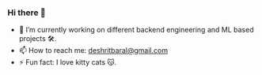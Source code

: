 ### Hi there 👋

- 🔭 I’m currently working on different backend engineering and ML based projects 🛠.
- 📫 How to reach me: deshritbaral@gmail.com
- ⚡ Fun fact: I love kitty cats 😽.
